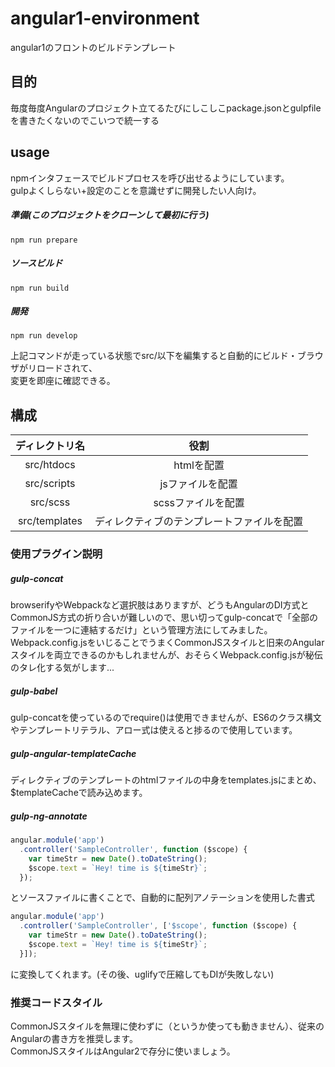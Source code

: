 # angular1-environment
angular1のフロントのビルドテンプレート

## 目的
毎度毎度Angularのプロジェクト立てるたびにしこしこpackage.jsonとgulpfileを書きたくないのでこいつで統一する


## usage
npmインタフェースでビルドプロセスを呼び出せるようにしています。  
gulpよくしらない+設定のことを意識せずに開発したい人向け。
##### 準備(このプロジェクトをクローンして最初に行う)
```shell
npm run prepare
```
##### ソースビルド
```shell
npm run build
```
##### 開発
```shell
npm run develop
```
上記コマンドが走っている状態でsrc/以下を編集すると自動的にビルド・ブラウザがリロードされて、  
変更を即座に確認できる。
## 構成
|ディレクトリ名|役割              |
|:------------:|:----------------:|
|src/htdocs    |htmlを配置        |
|src/scripts   |jsファイルを配置  |
|src/scss      |scssファイルを配置|
|src/templates |ディレクティブのテンプレートファイルを配置|

### 使用プラグイン説明

##### gulp-concat
browserifyやWebpackなど選択肢はありますが、どうもAngularのDI方式とCommonJS方式の折り合いが難しいので、思い切ってgulp-concatで「全部のファイルを一つに連結するだけ」という管理方法にしてみました。  
Webpack.config.jsをいじることでうまくCommonJSスタイルと旧来のAngularスタイルを両立できるのかもしれませんが、おそらくWebpack.config.jsが秘伝のタレ化する気がします...

##### gulp-babel
gulp-concatを使っているのでrequire()は使用できませんが、ES6のクラス構文やテンプレートリテラル、アロー式は使えると捗るので使用しています。

##### gulp-angular-templateCache
ディレクティブのテンプレートのhtmlファイルの中身をtemplates.jsにまとめ、$templateCacheで読み込めます。

##### gulp-ng-annotate
```javascript
angular.module('app')
  .controller('SampleController', function ($scope) {
    var timeStr = new Date().toDateString();
    $scope.text = `Hey! time is ${timeStr}`;
  });

```
とソースファイルに書くことで、自動的に配列アノテーションを使用した書式
```javascript
angular.module('app')
  .controller('SampleController', ['$scope', function ($scope) {
    var timeStr = new Date().toDateString();
    $scope.text = `Hey! time is ${timeStr}`;
  }]);
```
に変換してくれます。(その後、uglifyで圧縮してもDIが失敗しない)

### 推奨コードスタイル
CommonJSスタイルを無理に使わずに（というか使っても動きません）、従来のAngularの書き方を推奨します。  
CommonJSスタイルはAngular2で存分に使いましょう。
